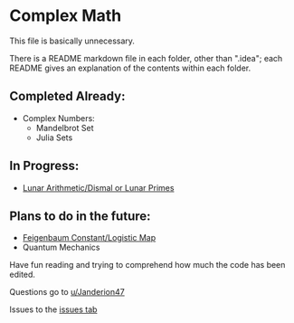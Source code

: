 # Complex Math
This file is basically unnecessary.

There is a README markdown file in each folder, other than ".idea"; each
README gives an explanation of the contents within each folder.

## Completed Already:
- Complex Numbers:
    - Mandelbrot Set
    - Julia Sets
## In Progress:
- [Lunar Arithmetic/Dismal or Lunar Primes](https://youtu.be/cZkGeR9CWbk)
## Plans to do in the future:
- [Feigenbaum Constant/Logistic Map](https://youtu.be/ETrYE4MdoLQ)
- Quantum Mechanics

Have fun reading and trying to comprehend how much the code has been
edited.

Questions go to
[u/Janderion47](https://www.reddit.com/user/JanDerion47)

Issues to the
[issues tab](https://github.com/TheUnknownJp/ComplexMath/issues)